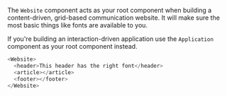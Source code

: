 The `Website` component acts as your root component when building a content-driven, grid-based communication website. It will make sure the most basic things like fonts are available to you.

If you're building an interaction-driven application use the `Application` component as your root component instead.

```js
<Website>
  <header>This header has the right font</header>
  <article></article>
  <footer></footer>
</Website>

```
